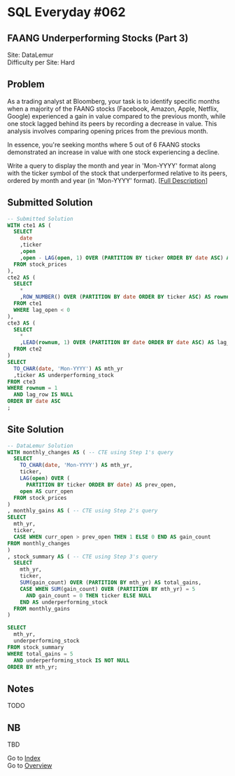 # SQL Everyday \#062

## FAANG Underperforming Stocks (Part 3)

Site: DataLemur\
Difficulty per Site: Hard

## Problem

As a trading analyst at Bloomberg, your task is to identify specific months when a majority of the FAANG stocks (Facebook, Amazon, Apple, Netflix, Google) experienced a gain in value compared to the previous month, while one stock lagged behind its peers by recording a decrease in value. This analysis involves comparing opening prices from the previous month.

In essence, you're seeking months where 5 out of 6 FAANG stocks demonstrated an increase in value with one stock experiencing a decline.

Write a query to display the month and year in 'Mon-YYYY' format along with the ticker symbol of the stock that underperformed relative to its peers, ordered by month and year (in 'Mon-YYYY' format). [[Full Description](https://datalemur.com/questions/sql-bloomberg-underperforming-stocks)]

## Submitted Solution

```sql
-- Submitted Solution
WITH cte1 AS (
  SELECT
    date
    ,ticker
    ,open
    ,open - LAG(open, 1) OVER (PARTITION BY ticker ORDER BY date ASC) AS lag_open
  FROM stock_prices
),
cte2 AS (
  SELECT
    *
    ,ROW_NUMBER() OVER (PARTITION BY date ORDER BY ticker ASC) AS rownum
  FROM cte1
  WHERE lag_open < 0
),
cte3 AS (
  SELECT
    *
    ,LEAD(rownum, 1) OVER (PARTITION BY date ORDER BY date ASC) AS lag_row
  FROM cte2
)
SELECT
  TO_CHAR(date, 'Mon-YYYY') AS mth_yr
  ,ticker AS underperforming_stock
FROM cte3
WHERE rownum = 1
  AND lag_row IS NULL
ORDER BY date ASC
;
```

## Site Solution

```sql
-- DataLemur Solution 
WITH monthly_changes AS ( -- CTE using Step 1's query
  SELECT
    TO_CHAR(date, 'Mon-YYYY') AS mth_yr,
    ticker,
    LAG(open) OVER (
      PARTITION BY ticker ORDER BY date) AS prev_open,
    open AS curr_open
  FROM stock_prices 
)
, monthly_gains AS ( -- CTE using Step 2's query
SELECT
  mth_yr,
  ticker,
  CASE WHEN curr_open > prev_open THEN 1 ELSE 0 END AS gain_count
FROM monthly_changes
)
, stock_summary AS ( -- CTE using Step 3's query
  SELECT 
    mth_yr,
    ticker,
    SUM(gain_count) OVER (PARTITION BY mth_yr) AS total_gains,
    CASE WHEN SUM(gain_count) OVER (PARTITION BY mth_yr) = 5 
      AND gain_count = 0 THEN ticker ELSE NULL 
    END AS underperforming_stock
  FROM monthly_gains
)

SELECT 
  mth_yr,
  underperforming_stock
FROM stock_summary
WHERE total_gains = 5
  AND underperforming_stock IS NOT NULL
ORDER BY mth_yr;
```

## Notes

TODO

## NB

TBD

Go to [Index](../?tab=readme-ov-file#index)\
Go to [Overview](../?tab=readme-ov-file)
